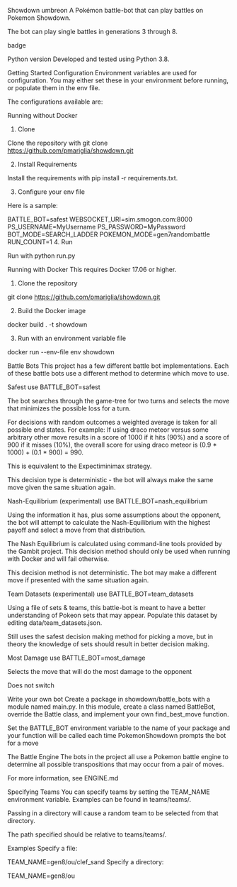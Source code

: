 Showdown umbreon
A Pokémon battle-bot that can play battles on Pokemon Showdown.

The bot can play single battles in generations 3 through 8.

badge

Python version
Developed and tested using Python 3.8.

Getting Started
Configuration
Environment variables are used for configuration. You may either set these in your environment before running, or populate them in the env file.

The configurations available are:


Running without Docker
1. Clone

Clone the repository with git clone https://github.com/pmariglia/showdown.git

2. Install Requirements

Install the requirements with pip install -r requirements.txt.

3. Configure your env file

Here is a sample:

BATTLE_BOT=safest
WEBSOCKET_URI=sim.smogon.com:8000
PS_USERNAME=MyUsername
PS_PASSWORD=MyPassword
BOT_MODE=SEARCH_LADDER
POKEMON_MODE=gen7randombattle
RUN_COUNT=1
4. Run

Run with python run.py

Running with Docker
This requires Docker 17.06 or higher.

1. Clone the repository

git clone https://github.com/pmariglia/showdown.git

2. Build the Docker image

docker build . -t showdown

3. Run with an environment variable file

docker run --env-file env showdown

Battle Bots
This project has a few different battle bot implementations. Each of these battle bots use a different method to determine which move to use.

Safest
use BATTLE_BOT=safest

The bot searches through the game-tree for two turns and selects the move that minimizes the possible loss for a turn.

For decisions with random outcomes a weighted average is taken for all possible end states. For example: If using draco meteor versus some arbitrary other move results in a score of 1000 if it hits (90%) and a score of 900 if it misses (10%), the overall score for using draco meteor is (0.9 * 1000) + (0.1 * 900) = 990.

This is equivalent to the Expectiminimax strategy.

This decision type is deterministic - the bot will always make the same move given the same situation again.

Nash-Equilibrium (experimental)
use BATTLE_BOT=nash_equilibrium

Using the information it has, plus some assumptions about the opponent, the bot will attempt to calculate the Nash-Equilibrium with the highest payoff and select a move from that distribution.

The Nash Equilibrium is calculated using command-line tools provided by the Gambit project. This decision method should only be used when running with Docker and will fail otherwise.

This decision method is not deterministic. The bot may make a different move if presented with the same situation again.

Team Datasets (experimental)
use BATTLE_BOT=team_datasets

Using a file of sets & teams, this battle-bot is meant to have a better understanding of Pokeon sets that may appear. Populate this dataset by editing data/team_datasets.json.

Still uses the safest decision making method for picking a move, but in theory the knowledge of sets should result in better decision making.

Most Damage
use BATTLE_BOT=most_damage

Selects the move that will do the most damage to the opponent

Does not switch

Write your own bot
Create a package in showdown/battle_bots with a module named main.py. In this module, create a class named BattleBot, override the Battle class, and implement your own find_best_move function.

Set the BATTLE_BOT environment variable to the name of your package and your function will be called each time PokemonShowdown prompts the bot for a move

The Battle Engine
The bots in the project all use a Pokemon battle engine to determine all possible transpositions that may occur from a pair of moves.

For more information, see ENGINE.md

Specifying Teams
You can specify teams by setting the TEAM_NAME environment variable. Examples can be found in teams/teams/.

Passing in a directory will cause a random team to be selected from that directory.

The path specified should be relative to teams/teams/.

Examples
Specify a file:

TEAM_NAME=gen8/ou/clef_sand
Specify a directory:

TEAM_NAME=gen8/ou
